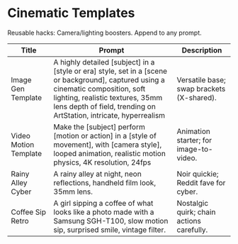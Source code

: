 # Cinematic Templates

Reusable hacks: Camera/lighting boosters. Append to any prompt.

| Title | Prompt | Description |
|-------|--------|-------------|
| Image Gen Template | A highly detailed [subject] in a [style or era] style, set in a [scene or background], captured using a cinematic composition, soft lighting, realistic textures, 35mm lens depth of field, trending on ArtStation, intricate, hyperrealism | Versatile base; swap brackets (X-shared). |
| Video Motion Template | Make the [subject] perform [motion or action] in a [style of movement], with [camera style], looped animation, realistic motion physics, 4K resolution, 24fps | Animation starter; for image-to-video. |
| Rainy Alley Cyber | A rainy alley at night, neon reflections, handheld film look, 35mm lens. | Noir quickie; Reddit fave for cyber. |
| Coffee Sip Retro | A girl sipping a coffee of what looks like a photo made with a Samsung SGH-T100, slow motion sip, surprised smile, vintage filter. | Nostalgic quirk; chain actions carefully. |